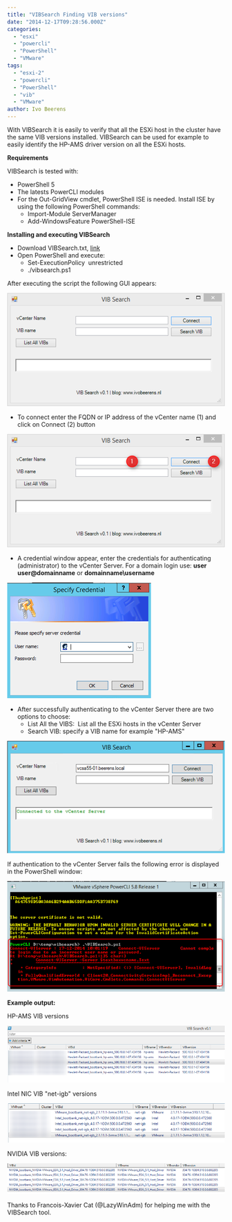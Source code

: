 ```yaml
---
title: "VIBSearch Finding VIB versions"
date: "2014-12-17T09:28:56.000Z"
categories: 
  - "esxi"
  - "powercli"
  - "PowerShell"
  - "VMware"
tags: 
  - "esxi-2"
  - "powercli"
  - "PowerShell"
  - "vib"
  - "VMware"
author: Ivo Beerens
---
```


With VIBSearch it is easily to verify that all the ESXi host in the cluster have the same VIB versions installed. VIBSearch can be used for example to easily identify the HP-AMS driver version on all the ESXi hosts.

**Requirements**

VIBSearch is tested with:

- PowerShell 5
- The latests PowerCLI modules
- For the Out-GridView cmdlet, PowerShell ISE is needed. Install ISE by using the following PowerShell commands:
    - Import-Module ServerManager
    - Add-WindowsFeature PowerShell-ISE

**Installing and executing VIBSearch**

- Download VIBSearch.txt, [link](https://www.dropbox.com/s/fevtlnlm3xdt0du/VIBSearch.ps1?dl=0)
- Open PowerShell and execute:
    - Set-ExecutionPolicy  unrestricted
    - ./vibsearch.ps1

After executing the script the following GUI appears:

[![0](images/01.png)](images/01.png)

- To connect enter the FQDN or IP address of the vCenter name (1) and click on Connect (2) button

[![1](images/11.png)](images/11.png)

- A credential window appear, enter the credentials for authenticating (administrator) to the vCenter Server. For a domain login use: **user user@domainname** or **domainname\\username**

[![5](images/5.png)](images/5.png)

- After successfully authenticating to the vCenter Server there are two options to choose:
    - List All the VIBS:  List all the ESXi hosts in the vCenter Server
    - Search VIB: specify a VIB name for example "HP-AMS"

[![6](images/6.png)](images/6.png)

If authentication to the vCenter Server fails the following error is displayed in the PowerShell window:

[![authen](images/authen.png)](images/authen.png)

**Example output:**

HP-AMS VIB versions

[![hpams](images/hpams.png)](images/hpams.png)

Intel NIC VIB "net-igb" versions

[![Intel](images/Intel.png)](images/Intel.png)

NVIDIA VIB versions:

[![nvidia](images/nvidia.png)](images/nvidia.png)

Thanks to Francois-Xavier Cat (@LazyWinAdm) for helping me with the VIBSearch tool.



